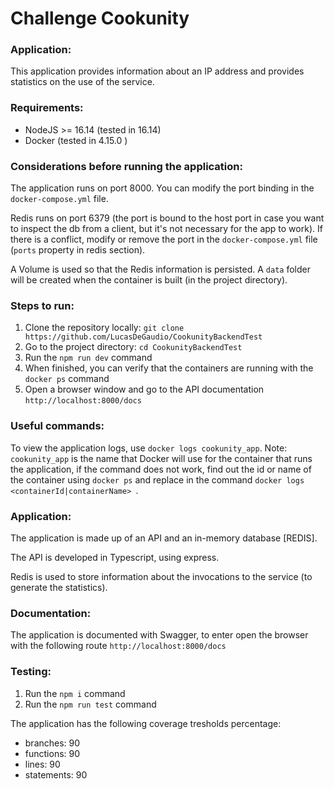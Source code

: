 # Challenge Cookunity

### Application:

This application provides information about an IP address and provides statistics on the use of the service.

### Requirements:

- NodeJS >= 16.14 (tested in 16.14)
- Docker (tested in 4.15.0 )

### Considerations before running the application:

The application runs on port 8000. You can modify the port binding in the `docker-compose.yml` file.

Redis runs on port 6379 (the port is bound to the host port in case you want to inspect the db from a client, but it's not necessary for the app to work). If there is a conflict, modify or remove the port in the `docker-compose.yml` file (`ports` property in redis section).

A Volume is used so that the Redis information is persisted. A `data` folder will be created when the container is built (in the project directory).

### Steps to run:

1. Clone the repository locally: `git clone https://github.com/LucasDeGaudio/CookunityBackendTest`
2. Go to the project directory: `cd CookunityBackendTest`
3. Run the `npm run dev` command
4. When finished, you can verify that the containers are running with the `docker ps` command
5. Open a browser window and go to the API documentation `http://localhost:8000/docs`

### Useful commands:

To view the application logs, use `docker logs cookunity_app`. Note: `cookunity_app` is the name that Docker will use for the container that runs the application, if the command does not work, find out the id or name of the container using `docker ps` and replace in the command `docker logs <containerId|containerName> `.

### Application:

The application is made up of an API and an in-memory database [REDIS].

The API is developed in Typescript, using express.

Redis is used to store information about the invocations to the service (to generate the statistics).

### Documentation:

The application is documented with Swagger, to enter open the browser with the following route `http://localhost:8000/docs`

### Testing:

1. Run the `npm i` command
2. Run the `npm run test` command

The application has the following coverage tresholds percentage:

- branches: 90
- functions: 90
- lines: 90
- statements: 90
